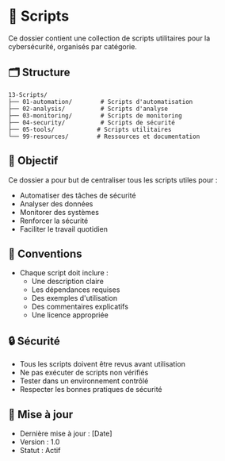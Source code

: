# 📜 Scripts

Ce dossier contient une collection de scripts utilitaires pour la cybersécurité, organisés par catégorie.

## 🗂️ Structure

```
13-Scripts/
├── 01-automation/        # Scripts d'automatisation
├── 02-analysis/          # Scripts d'analyse
├── 03-monitoring/        # Scripts de monitoring
├── 04-security/          # Scripts de sécurité
├── 05-tools/            # Scripts utilitaires
└── 99-resources/        # Ressources et documentation
```

## 🎯 Objectif

Ce dossier a pour but de centraliser tous les scripts utiles pour :
- Automatiser des tâches de sécurité
- Analyser des données
- Monitorer des systèmes
- Renforcer la sécurité
- Faciliter le travail quotidien

## 📝 Conventions

- Chaque script doit inclure :
  - Une description claire
  - Les dépendances requises
  - Des exemples d'utilisation
  - Des commentaires explicatifs
  - Une licence appropriée

## 🔒 Sécurité

- Tous les scripts doivent être revus avant utilisation
- Ne pas exécuter de scripts non vérifiés
- Tester dans un environnement contrôlé
- Respecter les bonnes pratiques de sécurité

## 📅 Mise à jour
- Dernière mise à jour : [Date]
- Version : 1.0
- Statut : Actif 